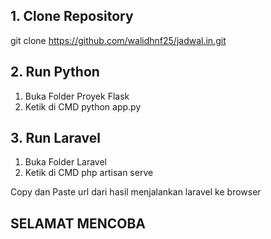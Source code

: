 ## 1. Clone Repository
git clone https://github.com/walidhnf25/jadwal.in.git

## 2. Run Python
1. Buka Folder Proyek Flask
2. Ketik di CMD python app.py

## 3. Run Laravel
1. Buka Folder Laravel
2. Ketik di CMD php artisan serve

Copy dan Paste url dari hasil menjalankan laravel ke browser

## SELAMAT MENCOBA
